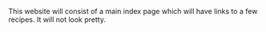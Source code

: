 This website will consist of a main index page which will have links to a few recipes.
It will not look pretty.

